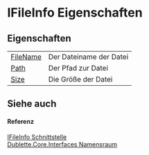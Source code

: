 # IFileInfo Eigenschaften




## Eigenschaften
<table>
<tr>
<td><a href="P_Dublette_Core_Interfaces_IFileInfo_FileName.md">FileName</a></td>
<td>Der Dateiname der Datei</td></tr>
<tr>
<td><a href="P_Dublette_Core_Interfaces_IFileInfo_Path.md">Path</a></td>
<td>Der Pfad zur Datei</td></tr>
<tr>
<td><a href="P_Dublette_Core_Interfaces_IFileInfo_Size.md">Size</a></td>
<td>Die Größe der Datei</td></tr>
</table>

## Siehe auch


#### Referenz
<a href="T_Dublette_Core_Interfaces_IFileInfo.md">IFileInfo Schnittstelle</a>  
<a href="N_Dublette_Core_Interfaces.md">Dublette.Core.Interfaces Namensraum</a>  
